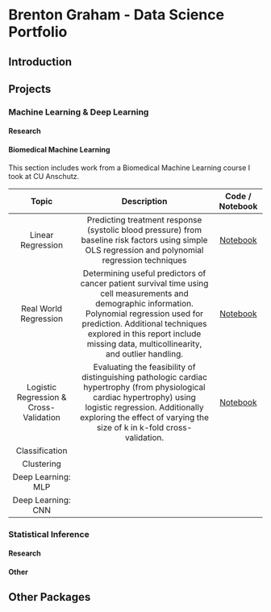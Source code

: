 # Brenton Graham - Data Science Portfolio

## Introduction  


## Projects  
### Machine Learning & Deep Learning
#### Research  


#### Biomedical Machine Learning  
This section includes work from a Biomedical Machine Learning course I took at CU Anschutz.

| Topic | Description | Code / Notebook |
| :---: | :---: | :---: | 
| Linear Regression | Predicting treatment response (systolic blood pressure) from baseline risk factors using simple OLS regression and polynomial regression techniques | [Notebook](https://github.com/BrentonGraham/biomedical-ml-anschutz/blob/main/1.%20Linear%20Regression/LinearRegression.ipynb) |
| Real World Regression | Determining useful predictors of cancer patient survival time using cell measurements and demographic information. Polynomial regression used for prediction. Additional techniques explored in this report include missing data, multicollinearity, and outlier handling. | [Notebook](https://github.com/BrentonGraham/biomedical-ml-anschutz/blob/main/2.%20Real%20World%20Regression/RealWorldRegression.ipynb) |
| Logistic Regression & Cross-Validation | Evaluating the feasibility of distinguishing pathologic cardiac hypertrophy (from physiological cardiac hypertrophy) using logistic regression. Additionally exploring the effect of varying the size of k in k-fold cross-validation. | [Notebook](https://github.com/BrentonGraham/biomedical-ml-anschutz/blob/main/3.%20Logistic%20Regression%20%26%20Cross-Validation/LogisticRegression%26CrossValidation.ipynb) |
| Classification |  |
| Clustering |  |
| Deep Learning: MLP |  |
| Deep Learning: CNN |  |

### Statistical Inference
#### Research


#### Other


## Other Packages


